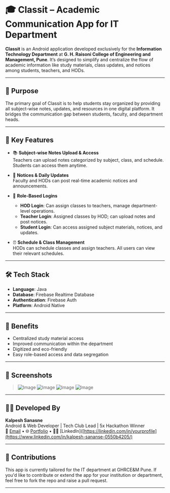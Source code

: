 # 🎓 Classit – Academic Communication App for IT Department

**Classit** is an Android application developed exclusively for the **Information Technology Department** at **G. H. Raisoni College of Engineering and Management, Pune**. It’s designed to simplify and centralize the flow of academic information like study materials, class updates, and notices among students, teachers, and HODs.

---

## 📌 Purpose

The primary goal of Classit is to help students stay organized by providing all subject-wise notes, updates, and resources in one digital platform. It bridges the communication gap between students, faculty, and department heads.

---

## 🚀 Key Features

- 📚 **Subject-wise Notes Upload & Access**  
  Teachers can upload notes categorized by subject, class, and schedule. Students can access them anytime.

- 📝 **Notices & Daily Updates**  
  Faculty and HODs can post real-time academic notices and announcements.

- 👥 **Role-Based Logins**  
  - **HOD Login**: Can assign classes to teachers, manage department-level operations.  
  - **Teacher Login**: Assigned classes by HOD; can upload notes and post notices.  
  - **Student Login**: Can access assigned subject materials, notices, and updates.

- ⏰ **Schedule & Class Management**  
  HODs can schedule classes and assign teachers. All users can view their relevant schedules.

---

## 🛠️ Tech Stack

- **Language**: Java  
- **Database**: Firebase Realtime Database  
- **Authentication**: Firebase Auth  
- **Platform**: Android Native

---

## 🎯 Benefits

- Centralized study material access
- Improved communication within the department
- Digitized and eco-friendly
- Easy role-based access and data segregation

---

## 📸 Screenshots

> ![Image](https://github.com/user-attachments/assets/b99a1ac0-570a-4ede-b5f7-438392c5c876) ![Image](https://github.com/user-attachments/assets/0bd9ba7e-3114-4195-b368-571f0ace96e9) ![Image](https://github.com/user-attachments/assets/743769d8-bb87-4bc6-a818-e876e47cd482) ![Image](https://github.com/user-attachments/assets/2491e413-15f5-4858-b06b-e851c9c689f9)

---

## 👨‍💻 Developed By

**Kalpesh Sanasne**  
Android & Web Developer | Tech Club Lead | 5x Hackathon Winner  
📧 [Email](mailto:sanansekalpesh9@gmail.com) • 🌐 [Portfolio](https://kalpesh-sananse.github.io/portfolio/) • 🧑‍💼 [LinkedIn]([https://linkedin.com/in/yourprofile](https://www.linkedin.com/in/kalpesh-sananse-0550b4205/)

---

## 🤝 Contributions

This app is currently tailored for the IT department at GHRCE&M Pune. If you'd like to contribute or extend the app for your institution or department, feel free to fork the repo and raise a pull request.

---


